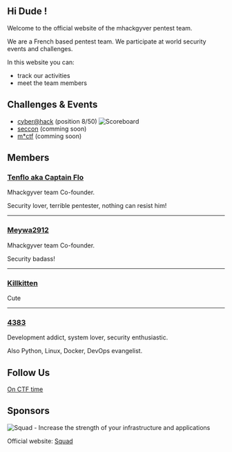 ## Hi Dude !
Welcome to the official website of the mhackgyver pentest team.

We are a French based pentest team. We participate at world security events and challenges.

In this website you can:
- track our activities
- meet the team members

## Challenges & Events
- [cyber@hack](https://www.cyberathack.com/) (position 8/50)
![Scoreboard](https://github.com/mhackgyver-squad/mhackgyver/blob/master/images/CTF%20result.png "Cyber@hack scoreboard")
- [seccon](http://ctf.seccon.jp) (comming soon)
- [m*ctf](http://mctf.ru/en/) (comming soon)

## Members
### [Tenflo aka Captain Flo](https://github.com/fcarfantan)
Mhackgyver team Co-founder. 

Security lover, terrible pentester, nothing can resist him!

---

### [Meywa2912](https://github.com/Meywa2912)
Mhackgyver team Co-founder. 

Security badass!

---

### [Killkitten](https://github.com/Killkitten)
Cute

---

### [4383](https://github.com/4383)
Development addict, system lover, security enthusiastic. 

Also Python, Linux, Docker, DevOps evangelist.

## Follow Us
[On CTF time](https://ctftime.org/team/30616)

## Sponsors
![Squad - Increase the strength of your infrastructure and applications](https://www.squad.fr/static/images/theme/logo_blue.png "Squad")

Official website: [Squad](https://www.squad.fr/en/know-us/)




